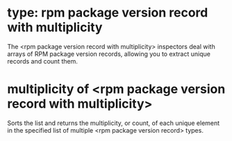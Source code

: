 # type: rpm package version record with multiplicity

The &lt;rpm package version record with multiplicity&gt; inspectors deal with arrays of RPM package version records, allowing you to extract unique records and count them.

# multiplicity of &lt;rpm package version record with multiplicity&gt;

Sorts the list and returns the multiplicity, or count, of each unique element in the specified list of multiple &lt;rpm package version record&gt; types.
